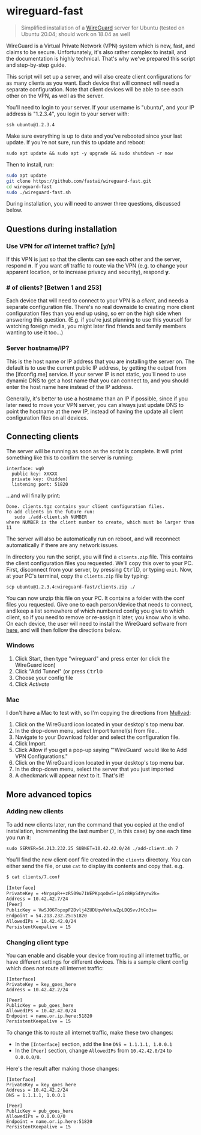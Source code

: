 # wireguard-fast

> Simplified installation of a [WireGuard](https://www.wireguard.com/) server for Ubuntu (tested on Ubuntu 20.04; should work on 18.04 as well

WireGuard is a Virtual Private Network (VPN) system which is new, fast, and claims to be secure. Unfortunately, it's also rather complex to install, and the documentation is highly technical. That's why we've prepared this script and step-by-step guide.

This script will set up a server, and will also create client configurations for as many clients as you want. Each device that will connect will need a separate configuration. Note that client devices will be able to see each other on the VPN, as well as the server.

You'll need to login to your server. If your username is "ubuntu", and your IP address is "1.2.3.4", you login to your server with:

    ssh ubuntu@1.2.3.4

Make sure everything is up to date and you've rebooted since your last update. If you're not sure, run this to update and reboot:

    sudo apt update && sudo apt -y upgrade && sudo shutdown -r now

Then to install, run:

```bash
sudo apt update
git clone https://github.com/fastai/wireguard-fast.git
cd wireguard-fast
sudo ./wireguard-fast.sh
```

During installation, you will need to answer three questions, discussed below.

## Questions during installation

### Use VPN for *all* internet traffic? [y/n]

If this VPN is just so that the clients can see each other and the server, respond **n**. If you want *all* traffic to route via the VPN (e.g. to change your apparent location, or to increase privacy and security), respond **y**.

### \# of clients? \[Betwen 1 and 253]

Each device that will need to connect to your VPN is a *client*, and needs a separate configuration file. There's no real downside to creating more client configuration files than you end up using, so err on the high side when answering this question. (E.g. if you're just planning to use this yourself for watching foreign media, you might later find friends and family members wanting to use it too...)

### Server hostname/IP?

This is the host name or IP address that you are installing the server on. The default is to use the current public IP address, by getting the output from the [ifconfig.me] service. If your server IP is not static, you'll need to use dynamic DNS to get a host name that you can connect to, and you should enter the host name here instead of the IP address.

Generally, it's better to use a hostname than an IP if possible, since if you later need to move your VPN server, you can always just update DNS to point the hostname at the new IP, instead of having the update all client configuration files on all devices.

## Connecting clients

The server will be running as soon as the script is complete. It will print something like this to confirm the server is running:

```
interface: wg0
  public key: XXXXX
  private key: (hidden)
  listening port: 51820
```

...and will finally print:
```
Done. clients.tgz contains your client configuration files.
To add clients in the future run:
   sudo ./add-client.sh NUMBER
where NUMBER is the client number to create, which must be larger than 11
```

The server will also be automatically run on reboot, and will reconnect automatically if there are any network issues.

In directory you run the script, you will find a `clients.zip` file. This contains the client configuration files you requested. We'll copy this over to your PC. First, disconnect from your server, by pressing <kbd>Ctrl</kbd>D<kbd></kbd>, or typing `exit`. Now, at your PC's terminal, copy the `clients.zip` file by typing:

    scp ubuntu@1.2.3.4:wireguard-fast/clients.zip ./

You can now unzip this file on your PC. It contains a folder with the conf files you requested. Give one to each person/device that needs to connect, and keep a list somewhere of which numbered config you give to which client, so if you need to remove or re-assign it later, you know who is who. On each device, the user will need to install the WireGuard software from [here](https://www.wireguard.com/install/), and will then follow the directions below.

### Windows

1. Click Start, then type "wireguard" and press enter (or click the WireGuard icon)
1. Click "Add Tunnel" (or press <kbd>Ctrl</kbd><kbd>O</kbd>
1. Choose your config file
1. Click *Activate*

### Mac

I don't have a Mac to test with, so I'm copying the directions from [Mullvad](https://mullvad.net/en/help/wireguard-macos-app/):

1. Click on the WireGuard icon located in your desktop's top menu bar.
1. In the drop-down menu, select Import tunnel(s) from file...
1. Navigate to your Download folder and select the configuration file.
1. Click Import.
1. Click Allow if you get a pop-up saying "'WireGuard' would like to Add VPN Configurations."
1. Click on the WireGuard icon located in your desktop's top menu bar.
1. In the drop-down menu, select the server that you just imported
1. A checkmark will appear next to it. That's it!

## More advanced topics

### Adding new clients

To add new clients later, run the command that you copied at the end of installation, incrementing the last number (`7`, in this case) by one each time you run it:

    sudo SERVER=54.213.232.25 SUBNET=10.42.42.0/24 ./add-client.sh 7
    
You'll find the new client conf file created in the `clients` directory. You can either send the file, or use `cat` to display its contents and copy that. e.g.

```bash
$ cat clients/7.conf

[Interface]
PrivateKey = +NrpspR++zR509u71WEPKpqoOw5+1p5z8HpS4Vyrw2k=
Address = 10.42.42.7/24
[Peer]
PublicKey = VwSJ06TopxpF2Dvlj4ZUDUqwVeHuwZpLDQSvvJtCo3s=
Endpoint = 54.213.232.25:51820
AllowedIPs = 10.42.42.0/24
PersistentKeepalive = 15
```

### Changing client type

You can enable and disable your device from routing all internet traffic, or have different settings for different devices. This is a sample client config which does *not* route all internet traffic:

```
[Interface]
PrivateKey = key_goes_here
Address = 10.42.42.2/24

[Peer]
PublicKey = pub_goes_here
AllowedIPs = 10.42.42.0/24
Endpoint = name.or.ip.here:51820
PersistentKeepalive = 15
```

To change this to route all internet traffic, make these two changes:

- In the `[Interface]` section, add the line `DNS = 1.1.1.1, 1.0.0.1`
- In the `[Peer]` section, change `AllowedIPs` from `10.42.42.0/24` to `0.0.0.0/0`.

Here's the result after making those changes:

```
[Interface]
PrivateKey = key_goes_here
Address = 10.42.42.2/24
DNS = 1.1.1.1, 1.0.0.1

[Peer]
PublicKey = pub_goes_here
AllowedIPs = 0.0.0.0/0
Endpoint = name.or.ip.here:51820
PersistentKeepalive = 15
```
